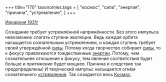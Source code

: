 +++
title="170"
taxonomies.tags = [
 "космос",
 "сила",
 "энергия",
 "причина",
 "устремление",
]
+++

[Иерархия 1931г](/agni/1931)

Созидание требует устремлённой напряжённости. Без этого импульса невозможно слагать ступени эволюции. Ведь каждая орбита насыщается сознательным устремлением, и каждая ступень требует своей утверждённой [силы](/tags/сила). Потому когда творчество собирает [силы](/tags/сила), то к фокусу привлекаются тождественные [энергии](/tags/энергия). Потому, чем сознательнее отношение к фокусу, тем явление соответствия будет больше и притяжение будет мощнее. Причина и следствие так предопределены! И творческий импульс насыщается огнём сознательного [устремления](/tags/устремление). Так созидается весь [Космос](/tags/космос).   

